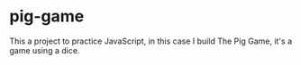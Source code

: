 # pig-game
This a project to practice JavaScript, in this case I build The Pig Game, it's a game using a dice.
